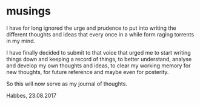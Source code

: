 # musings

I have for long ignored the urge and prudence to put into writing the different thoughts and ideas that every once in
a while form raging torrents in my mind.

I have finally decided to submit to that voice that urged me to start writing things down and keeping a record of things,
to better understand, analyse and develop my own thoughts and ideas, to clear my working memory for new thoughts,
for future reference and maybe even for posterity.

So this will now serve as my journal of thoughts.

Habbes, 23.08.2017
